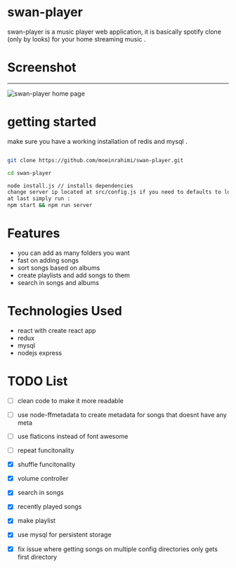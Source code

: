 
# swan-player

  

swan-player is a music player web application, it is basically spotify clone (only by looks) for your home streaming music .

  
  

# Screenshot

-------------

![swan-player home page](https://i.imgsafe.org/bf/bfaa4ef924.png)

  
  
  

# getting started

make sure you have a working installation of redis and mysql .

``` bash

git clone https://github.com/moeinrahimi/swan-player.git

cd swan-player

node install.js // installs dependencies
change server ip located at src/config.js if you need to defaults to localhost:8181
at last simply run :
npm start && npm run server
```

  

# Features

- you can add as many folders you want
- fast on adding songs
- sort songs based on albums
- create playlists and add songs to them
- search in songs and albums

  
  

# Technologies Used

- react with create react app
- redux
- mysql
- nodejs express

  

# TODO List

- [ ] clean code to make it more readable

- [ ] use node-ffmetadata to create metadata for songs that doesnt have any meta

- [ ] use flaticons instead of font awesome 

- [ ] repeat funcitonality

- [x] shuffle funcitonality

- [x] volume controller

- [x] search in songs

- [x] recently played songs

- [x] make playlist


- [x] use mysql for persistent storage

- [x] fix issue where getting songs on multiple config directories only gets first directory